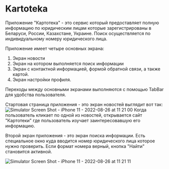 # Kartoteka

Приложение "Картотека" - это сервис который предоставляет полную информацию по юридическим лицам которые зарегистрированы в Беларуси, России, Казахстане, Украине.
Поиск осуществляется по индивидуальному номеру юридического лица. 

Приложение имеет четыре основных экрана:
1) Экран новости
2) Экран на котором выполняется поиск информации
3) Экран с контактной информацией, формой обратной связи, а также картой.
4) Экран настройки профиля. 

Переходы между основными экранами выполняются с помощью TabBar для удобства пользователя.

Стартовая страница приложения - это экран новостей выглядит вот так:
![Simulator Screen Shot - iPhone 11 - 2022-08-26 at 11 21 00](https://user-images.githubusercontent.com/101253596/187038104-5c36b962-facf-4240-9aa7-faf18d363a88.png)
Когда пользователь кликает по одной из новостей, открывается сайт "Картотеки" где пользователь изучает заинтересовавшую его информацию.

Второй экран приложения - это экран поиска информации. Есть специальное окно куда вводится номер юридического лица которое нужно проверить. Если формат номера верный, кнопка "Найти" становится активной. 

![Simulator Screen Shot - iPhone 11 - 2022-08-26 at 11 21 11](https://user-images.githubusercontent.com/101253596/187038429-552bfbdf-c8f9-46ed-9c20-0075e4eda527.png)
